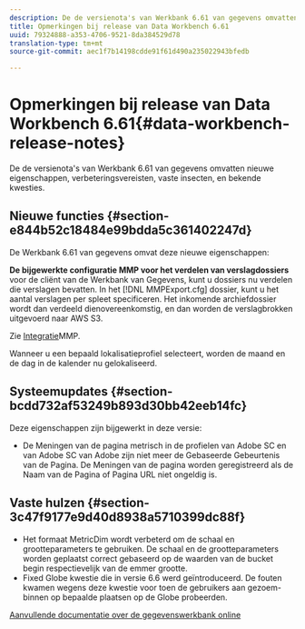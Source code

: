 ```yaml
---
description: De de versienota's van Werkbank 6.61 van gegevens omvatten nieuwe eigenschappen, verbeteringsvereisten, vaste insecten, en bekende kwesties.
title: Opmerkingen bij release van Data Workbench 6.61
uuid: 79324888-a353-4706-9521-8da384529d78
translation-type: tm+mt
source-git-commit: aec1f7b14198cdde91f61d490a235022943bfedb

---
```



# Opmerkingen bij release van Data Workbench 6.61{#data-workbench-release-notes}

De de versienota&#39;s van Werkbank 6.61 van gegevens omvatten nieuwe eigenschappen, verbeteringsvereisten, vaste insecten, en bekende kwesties.

## Nieuwe functies {#section-e844b52c18484e99bdda5c361402247d}

De Werkbank 6.61 van gegevens omvat deze nieuwe eigenschappen:

**De bijgewerkte configuratie MMP voor het verdelen van verslagdossiers** voor de cliënt van de Werkbank van Gegevens, kunt u dossiers nu verdelen die verslagen bevatten. In het [!DNL MMPExport.cfg] dossier, kunt u het aantal verslagen per spleet specificeren. Het inkomende archiefdossier wordt dan verdeeld dienovereenkomstig, en dan worden de verslagbrokken uitgevoerd naar AWS S3.

Zie [Integratie](/help/home/c-get-started/c-exp-data-seg-exp/c-mmp-integration.md)MMP.

Wanneer u een bepaald lokalisatieprofiel selecteert, worden de maand en de dag in de kalender nu gelokaliseerd.

## Systeemupdates {#section-bcdd732af53249b893d30bb42eeb14fc}

Deze eigenschappen zijn bijgewerkt in deze versie:

* De Meningen van de pagina metrisch in de profielen van Adobe SC en van Adobe SC van Adobe zijn niet meer de Gebaseerde Gebeurtenis van de Pagina. De Meningen van de pagina worden geregistreerd als de Naam van de Pagina of Pagina URL niet ongeldig is.

## Vaste hulzen {#section-3c47f9177e9d40d8938a5710399dc88f}

* Het formaat MetricDim wordt verbeterd om de schaal en grootteparameters te gebruiken. De schaal en de grootteparameters worden geplaatst correct gebaseerd op de waarden van de bucket begin respectievelijk van de emmer grootte.
* Fixed Globe kwestie die in versie 6.6 werd geïntroduceerd. De fouten kwamen wegens deze kwestie voor toen de gebruikers aan gezoem-binnen op bepaalde plaatsen op de Globe probeerden.

[Aanvullende documentatie over de gegevenswerkbank online](/help/home/home.md)
